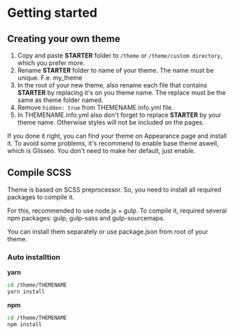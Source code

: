 # Getting started

## Creating your own theme

1. Copy and paste **STARTER** folder to `/theme` or `/theme/custom directory`, which you prefer more.
2. Rename **STARTER** folder to name of your theme. The name must be unique. F.e. my_theme
3. In the root of your new theme, also rename each file that contains **STARTER** by replacing it's on you theme name. The replace must be the same as theme folder named.
4. Remove `hidden: true` from THEMENAME.info.yml file.
5. In THEMENAME.info.yml also don't forget to replace **STARTER** by your theme name. Otherwise styles will not be included on the pages.

If you done it right, you can find your theme on Appearance page and install it. To avoid some problems, it's recommend to enable base theme aswell, which is Glisseo. You don't need to make her default, just enable. 

## Compile SCSS

Theme is based on SCSS preprocessor. So, you need to install all required packages to compile it.

For this, recommended to use node.js + gulp. To compile it, required several npm packages: gulp, gulp-sass and gulp-sourcemaps.

You can install them separately or use package.json from root of your theme.

### Auto installtion

**yarn**

~~~bash
cd /theme/THEMENAME
yarn install
~~~

**npm**

~~~bash
cd /theme/THEMENAME
npm install
~~~

